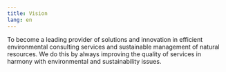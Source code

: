 ```yaml
---
title: Vision
lang: en
---
```

To become a leading provider of solutions and innovation in efficient environmental consulting services and sustainable management of natural resources. We do this by always improving the quality of services in harmony with environmental and sustainability issues.